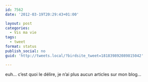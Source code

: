```yaml
---
id: 7562
date: '2012-03-19T20:29:43+01:00'

layout: post
categories:
  - Vis ma vie
tags:
  - tweet
format: status
publish_social: no
guid: 'http://tweets.local/?birdsite_tweet=181839892089815042'

---
```


euh… c’est quoi le délire, je n’ai plus aucun articles sur mon blog…